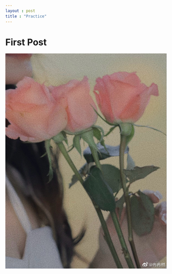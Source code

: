```yaml
---
layout : post
title : "Practice"
---
```

# First Post

![EDC902E2-95CD-433F-B85B-6510F6D2067E_1_105_c](assets/images/EDC902E2-95CD-433F-B85B-6510F6D2067E_1_105_c.jpeg)


